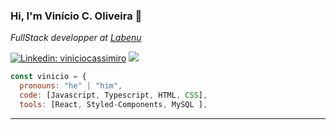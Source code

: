 ### Hi, I'm Vinício C. Oliveira 👋



<p><em>FullStack developper at <a href="http://www.labenu.com.br">Labenu</a></em></p>


[![Linkedin: viniciocassimiro](https://img.shields.io/badge/-viniciocoliveira-blue?style=flat-square&logo=Linkedin&logoColor=white&link=https://www.linkedin.com/in/vinicio-cassimiro/)](https://www.linkedin.com/in/thaianebraga/)
<a href="mailto:vinicio.cassimiro@gmail.com"> 
<img src= "https://img.shields.io/badge/Gmail-D14836?style=for-the-badge&logo=gmail&logoColor=white" />
</div>




```javascript
const vinicio = {
  pronouns: "he" | "him",
  code: [Javascript, Typescript, HTML, CSS],
  tools: [React, Styled-Components, MySQL ],


```


---


